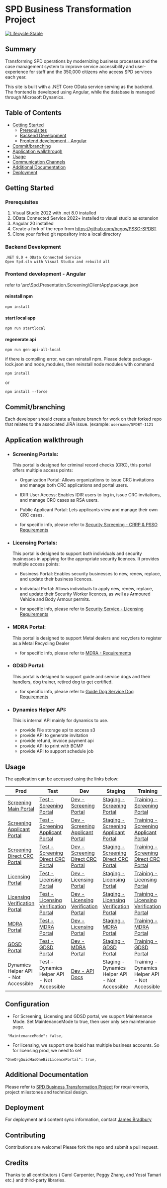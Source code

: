 # SPD Business Transformation Project

[![Lifecycle:Stable](https://img.shields.io/badge/Lifecycle-Stable-97ca00)](Redirect-URL)

## Summary

Transforming SPD operations by modernizing business processes and the case management system to improve service accessibility and user-experience for staff and the 350,000 citizens who access SPD services each year.

This site is built with a .NET Core OData service serving as the backend. The frontend is developed using Angular, while the database is managed through Microsoft Dynamics.

## Table of Contents

- [Getting Started](#getting-started)
  - [Prerequisites](#prerequisites)
  - [Backend Development](#backend-development)
  - [Frontend development - Angular](#frontend-development---angular)
- [Commit/branching](#commitbranching)
- [Application walkthrough](#application-walkthrough)
- [Usage](#usage)
- [Communication Channels](#communication-channels)
- [Additional Documentation](#additional-documentation)
- [Deployment](#deployment)

## Getting Started

### Prerequisites

1.  Visual Studio 2022 with .net 8.0 installed
2.  OData Connected Service 2022+ installed to visual studio as extension
3.  Angular 20 installed
4.  Create a fork of the repo from https://github.com/bcgov/PSSG-SPDBT
5.  Clone your forked git repository into a local directory

### Backend Development

    .NET 8.0 + OData Connected Service
    Open Spd.sln with Visual Studio and rebuild all

### Frontend development - Angular

refer to \src\Spd.Presentation.Screening\ClientApp\package.json

#### reinstall npm

```
npm install
```

#### start local app

```
npm run startlocal
```

#### regenerate api

```
npm run gen-api-all-local
```

if there is compiling error, we can reinstall npm.
Please delete package-lock.json and node_modules, then reinstall node modules with command

```
npm install
```

or

```
npm install --force
```

## Commit/branching

Each developer should create a feature branch for work on their forked repo that relates to the associated JIRA issue. (example: `username/SPDBT-1121`

## Application walkthrough

- ### Screening Portals:

  This portal is designed for criminal record checks (CRC), this portal offers multiple access points:

  - Organization Portal: Allows organizations to issue CRC invitations and manage both CRC applications and portal users.

  - IDIR User Access: Enables IDIR users to log in, issue CRC invitations, and manage CRC cases as RSA users.

  - Public Applicant Portal: Lets applicants view and manage their own CRC cases.

  - for specific info, please refer to [Security Screening - CRRP & PSSO Requirements](https://wiki.justice.gov.bc.ca/wiki/spaces/SPDBT/pages/78291639/Security+Screening+-+CRRP+PSSO)

- ### Licensing Portals:

  This portal is designed to support both individuals and security businesses in applying for the appropriate security licences. It provides multiple access points:

  - Business Portal: Enables security businesses to new, renew, replace, and update their business licences.

  - Individual Portal: Allows individuals to apply new, renew, replace, and update their Security Worker licences, as well as Armoured Vehicle and Body Armour permits.

  - for specific info, please refer to [Security Service - Licensing Requirements](https://wiki.justice.gov.bc.ca/wiki/spaces/SPDBT/pages/78287703/Security+Services+-+Licensing)

- ### MDRA Portal:

  This portal is designed to support Metal dealers and recyclers to register as a Metal Recycling Dealer

  - for specific info, please refer to [MDRA - Requirements](https://wiki.justice.gov.bc.ca/wiki/spaces/SPDBT/pages/78284549/Metal+Dealers+Program)

- ### GDSD Portal:

  This portal is designed to support guide and service dogs and their handlers, dog trainer, retired dog to get certified.

  - for specific info, please refer to [Guide Dog Service Dog Requirements](https://wiki.justice.gov.bc.ca/wiki/spaces/SPDBT/pages/78329681/Guide+Dogs+Service+Dogs)

- ### Dynamics Helper API:

  This is internal API mainly for dynamics to use.

  - provide File storage api to access s3
  - provide API to generate invitation
  - provide refund, invoice payment api
  - provide API to print with BCMP
  - provide API to support schedule job

## Usage

The application can be accessed using the links below:

| Prod                                                                                                     | Test                                                                                                                                 | Dev                                                                                                                                | Staging                                                                                                                                    | Training                                                                                                                                     |
| -------------------------------------------------------------------------------------------------------- | ------------------------------------------------------------------------------------------------------------------------------------ | ---------------------------------------------------------------------------------------------------------------------------------- | ------------------------------------------------------------------------------------------------------------------------------------------ | -------------------------------------------------------------------------------------------------------------------------------------------- |
| [Screening Main Portal](https://justice.gov.bc.ca/screening/)                                            | [Test - Screening Portal](https://test-spd.apps.emerald.devops.gov.bc.ca/screening/)                                                 | [Dev - Screening Portal](https://dev-spd.apps.emerald.devops.gov.bc.ca/screening/)                                                 | [Staging - Screening Portal](https://staging-spd.apps.emerald.devops.gov.bc.ca/screening/)                                                 | [Training - Screening Portal](https://spd-train.justice.gov.bc.ca/screening/)                                                                |
| [Screening Applicant Portal](https://justice.gov.bc.ca/screening/security-screening/crc-list)            | [Test - Screening Applicant Portal](https://test-spd.apps.emerald.devops.gov.bc.ca/screening/security-screening/crc-list)            | [Dev - Screening Applicant Portal](https://dev-spd.apps.emerald.devops.gov.bc.ca/screening/security-screening/crc-list)            | [Staging - Screening Applicant Portal](https://staging-spd.apps.emerald.devops.gov.bc.ca/screening/security-screening/crc-list)            | [Training - Screening Applicant Portal](https://spd-train.justice.gov.bc.ca/screening/security-screening/crc-list)                           |
| [Screening Direct CRC Portal](https://justice.gov.bc.ca/screening/crrpa/org-access)                      | [Test - Screening Direct CRC Portal](https://test-spd.apps.emerald.devops.gov.bc.ca/screening/crrpa/org-access)                      | [Dev - Screening Direct CRC Portal](https://dev-spd.apps.emerald.devops.gov.bc.ca/screening/crrpa/org-access)                      | [Staging - Screening Direct CRC Portal](https://staging-spd.apps.emerald.devops.gov.bc.ca/screening/crrpa/org-access)                      | [Training - Screening Direct CRC Portal](https://spd-train.justice.gov.bc.ca/screening/crrpa/org-access)                                     |
| [Licensing Portal](https://justice.gov.bc.ca/security/)                                                  | [Test - Licensing Portal](https://test-spd.apps.emerald.devops.gov.bc.ca/security/)                                                  | [Dev - Licensing Portal](https://dev-spd.apps.emerald.devops.gov.bc.ca/security/)                                                  | [Staging - Licensing Portal](https://staging-spd.apps.emerald.devops.gov.bc.ca/security/)                                                  | [Training - Licensing Portal](https://training-spd.apps.emerald.devops.gov.bc.ca/security/)                                                  |
| [Licensing Verification Portal](https://justice.gov.bc.ca/security/security-licence-status-verification) | [Test - Licensing Verification Portal](https://test-spd.apps.emerald.devops.gov.bc.ca/security/security-licence-status-verification) | [Dev - Licensing Verification Portal](https://dev-spd.apps.emerald.devops.gov.bc.ca/security/security-licence-status-verification) | [Staging - Licensing Verification Portal](https://staging-spd.apps.emerald.devops.gov.bc.ca/security/security-licence-status-verification) | [Training - Licensing Verification Portal](https://training-spd.apps.emerald.devops.gov.bc.ca/security/security-licence-status-verification) |
| [MDRA Portal](https://justice.gov.bc.ca/security/metal-dealers-and-recyclers)                            | [Test - MDRA Portal](https://test-spd.apps.emerald.devops.gov.bc.ca/security/metal-dealers-and-recyclers)                            | [Dev - Licensing Portal](https://dev-spd.apps.emerald.devops.gov.bc.ca/security/metal-dealers-and-recyclers)                       | [Staging - MDRA Portal](https://staging-spd.apps.emerald.devops.gov.bc.ca/security/metal-dealers-and-recyclers)                            | [Training - MDRA Portal](https://training-spd.apps.emerald.devops.gov.bc.ca/security/metal-dealers-and-recyclers)                            |
| [GDSD Portal](https://justice.gov.bc.ca/guide-dog-service-dog/)                                          | [Test - GDSD Portal](https://test-spd.apps.emerald.devops.gov.bc.ca/guide-dog-service-dog/)                                          | [Dev - MDRA Portal](https://dev-spd.apps.emerald.devops.gov.bc.ca/guide-dog-service-dog/)                                          | [Staging - GDSD Portal](https://staging-spd.apps.emerald.devops.gov.bc.ca/guide-dog-service-dog/)                                          | [Training - GDSD Portal](https://training-spd.apps.emerald.devops.gov.bc.ca/guide-dog-service-dog/)                                          |
| Dynamics Helper API - Not Accessible                                                                     | Test - Dynamics Helper API - Not Accessible                                                                                          | [Dev - API Docs](<(https://dev-spd-dynamics-helper.apps.emerald.devops.gov.bc.ca/swagger/index.html)>)                             | Staging - Dynamics Helper API - Not Accessible                                                                                             | Training - Dynamics Helper API - Not Accessible                                                                                              |

## Configuration

- For Screening, Licensing and GDSD portal, we support Maintenance Mode.
  Set MaintenanceMode to true, then user only see maintenance page.

```
 "MaintenanceMode": false,
```

- For licensing, we support one bceid has multiple business accounts. So for licensing prod, we need to set

```
"OneOrgGuidHasOneBizLicencePortal": true,
```

## Additional Documentation

Please refer to [SPD Business Transformation Project](https://wiki.justice.gov.bc.ca/wiki/spaces/SPDBT/overview) for requirements, project milestones and technical design.

## Deployment

For deployment and content sync information, contact [James Bradbury](mailto:james.bradbury@gov.bc.ca)

## Contributing

Contributions are welcome! Please fork the repo and submit a pull request.

## Credits

Thanks to all contributors ( Carol Carpenter, Peggy Zhang, and Yossi Tamari etc.) and third-party libraries.
